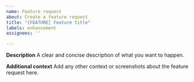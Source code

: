 ```yaml
---
name: Feature request
about: Create a feature request
title: "[FEATURE] Feature title"
labels: enhancement
assignees: ''

---
```


**Description**
A clear and concise description of what you want to happen.

**Additional context**
Add any other context or screenshots about the feature request here.
